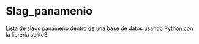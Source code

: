 # Slag_panamenio
Lista de slags panameño dentro de una base de datos usando Python con la libreria sqlite3

